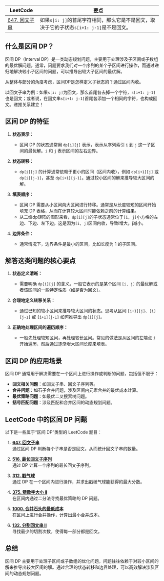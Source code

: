 |LeetCode|要点|
|----------------|----------------|
|[647. 回文子串](https://github.com/bigwindlee/LeetCode/blob/master/0647.%20Palindromic%20Substrings/0647_countSubstrings.h)|如果`s[i: j]`的首尾字符相同，那么它是不是回文，取决于它的子状态`s[i+1: j-1]`是不是回文。|

## 什么是区间 DP？

区间 DP（Interval DP）是一类动态规划问题，主要用于处理涉及子区间或子数组的最优解问题。通常，问题要求我们对一个序列的某个子区间进行操作，而通过递归地解决较小子区间的问题，可以推导出较大子区间的最优解。


从整体与部分的角度考虑，区间DP是怎样定义子状态的？通过区间内收。


以回文子串为例：如果`s[i: j]`为回文，那么首尾各去掉一个字符，`s[i+1: j-1]`也是回文；或者说，在回文串`s[i+1: j-1]`首尾各添加一个相同的字符，也构成回文。递推关系建立！

## 区间 DP 的特征

1. **状态表示：**
   - 区间 DP 的状态通常用 `dp[i][j]` 表示，表示从序列索引 `i` 到 `j` 这一子区间的最优解。`i` 和 `j` 表示区间的左右边界。

2. **状态转移：**
   - `dp[i][j]` 的计算通常依赖于更小的区间（区间内收），例如 `dp[i+1][j]` 或 `dp[i][j-1]`，甚至 `dp[i+1][j-1]`。通过较小区间的解来推导较大区间的解。

3. **填表顺序：**
   - 区间 DP 需要从小区间向大区间进行转移。通常是从长度较短的区间开始填充 DP 表格，从而在计算较大区间时能依赖之前的计算结果。
   - 从二维dp矩阵的图形来看，`dp[i][j]`的子状态通常位于`[i, j]`小方格的左边、下边、左下边。这是因为`[i, j]`区间内收，导致i增大，j减小。

4. **边界条件：**
   - 通常情况下，边界条件是最小的区间，比如长度为 1 的子区间。

## 解答这类问题的核心要点

1. **状态定义清晰：**
   - 需要明确 `dp[i][j]` 的含义。一般它表示的是某个区间 `[i, j]` 的最优解或者该区间的一些特定性质（如是否为回文）。

2. **合理地定义转移关系：**
   - 通过已知的较小区间来推导较大区间的状态。思考从区间 `[i+1][j]`、`[i][j-1]` 或 `[i+1][j-1]` 如何推导出 `dp[i][j]`。

3. **正确地处理区间的遍历顺序：**
   - 一般先处理较短区间，再处理较长区间。常见的做法是从区间的左端点 `i` 开始遍历，然后通过逐渐增大区间长度来填表。

## 区间 DP 的应用场景

区间 DP 通常用于解决需要在一个区间上进行操作或判断的问题，包括但不限于：
- **回文相关问题**：如回文子串、回文子序列等。
- **合并问题**：如石子合并问题，涉及区间内元素合并的最优成本计算。
- **最优策略问题**：如最优二叉搜索树问题。
- **括号匹配问题**：涉及匹配和合并区间的动态规划问题。

## LeetCode 中的区间 DP 问题

以下是一些属于“区间 DP”类型的 LeetCode 题目：

1. **[647. 回文子串](https://leetcode.cn/problems/palindromic-substrings/)**  
   通过区间 DP 判断每个子串是否是回文，从而统计回文子串的数量。

2. **[516. 最长回文子序列](https://leetcode.cn/problems/longest-palindromic-subsequence/)**  
   通过 DP 计算一个序列的最长回文子序列。

3. **[312. 戳气球](https://leetcode.cn/problems/burst-balloons/)**  
   通过 DP 在一个区间内进行操作，并求出戳破气球能获得的最大分数。

4. **[375. 猜数字大小 II](https://leetcode.cn/problems/guess-number-higher-or-lower-ii/)**  
   在区间内通过二分法寻找最优策略的 DP 问题。

5. **[1000. 合并石头的最低成本](https://leetcode.cn/problems/minimum-cost-to-merge-stones/)**  
   在区间上进行合并操作，计算出最小合并成本。

6. **[132. 分割回文串 II](https://leetcode.cn/problems/palindrome-partitioning-ii/)**  
   寻找最少的切割次数，使得每一部分都是回文。

## 总结

区间 DP 主要用于处理子区间或子数组的优化问题，问题往往依赖于对较小区间的解来推导出较大区间的解。通过合理的状态转移和边界处理，可以高效解决涉及区间的动态规划问题。
